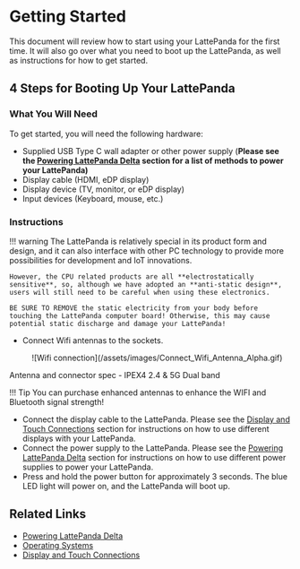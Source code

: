 # Getting Started

This document will review how to start using your LattePanda for the first time. It will also go over what you need to boot up the LattePanda, as well as instructions for how to get started.

## 4 Steps for Booting Up Your LattePanda

### What You Will Need

To get started, you will need the following hardware:

* Supplied USB Type C wall adapter or other power supply (**Please see the [Powering LattePanda Delta][1] section for a list of methods to power your LattePanda)** 
* Display cable (HDMI, eDP display)
* Display device (TV, monitor, or eDP display)
* Input devices (Keyboard, mouse, etc.)

[1]: /content/delta_edition/powering.md

### Instructions

!!! warning
    The LattePanda is relatively special in its product form and design, and it can also interface with other PC technology to provide more possibilities for development and IoT innovations. 
    

    However, the CPU related products are all **electrostatically sensitive**, so, although we have adopted an **anti-static design**, users will still need to be careful when using these electronics. 
    
    BE SURE TO REMOVE the static electricity from your body before touching the LattePanda computer board! Otherwise, this may cause potential static discharge and damage your LattePanda!

* Connect Wifi antennas to the sockets.
  
  <center>![Wifi connection](/assets/images/Connect_Wifi_Antenna_Alpha.gif)</center>

Antenna and connector spec - IPEX4 2.4 & 5G Dual band

!!! Tip
    You can purchase enhanced antennas to enhance the WIFI and Bluetooth signal strength! 

* Connect the display cable to the LattePanda. Please see the [Display and Touch Connections][3] section for instructions on how to use different displays with your LattePanda.
* Connect the power supply to the LattePanda. Please see the [Powering LattePanda Delta][1] section for instructions on how to use different power supplies to power your LattePanda.
* Press and hold the power button for approximately 3 seconds. The blue LED light will power on, and the LattePanda will boot up.

[3]: /content/delta_edition/touch_and_display/


## Related Links
* [Powering LattePanda Delta][1]
* [Operating Systems][2]
* [Display and Touch Connections][3]

[2]: /content/delta_edition/os.md
